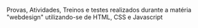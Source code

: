 Provas, Atividades, Treinos e testes realizados durante a matéria "webdesign" utilizando-se de HTML, CSS e Javascript
